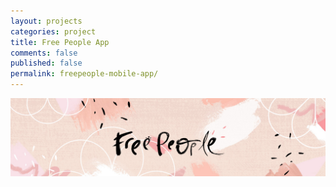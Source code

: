 ```yaml
---
layout: projects
categories: project
title: Free People App
comments: false
published: false
permalink: freepeople-mobile-app/
---
```

<div class="row clearfix">
	<div class="column full">
	</div>
</div>
<div class="row clearfix project-image">
	<div class="column full">
		<img class="drop-shadow" src="/img/proj/fpma/img-1.jpg" alt="">
	</div>
</div>
<!-- <div class="row clearfix project-image">
	<div class="column full">
		<p class="caption">Desktop Homepage</p>
		<img class="drop-shadow" src="/img/proj/fp-replat/img-1.jpg" alt="">
		<img class="drop-shadow" src="/img/proj/fp-replat/img-11.jpg" alt="">
		<p class="project-description"><strong>Goal</strong>: The homepage was taking up to 6-7 seconds to load on enterprise-level internet speeds, and homepages sometimes topped out at 24+MB, this would never work for users across the world on mobile devices.</p>
	<p class="project-description padding-bottom"><strong>Solve</strong>: We set a budget for the homepage and incorporated an optimization + minification process to the graphic design team's workflow. These changes gave us a huge performance gain, we were able to take homepages down to nearly a sub 1 second page load time along with reducing homepages down to roughly 1-3MB. This number is allowed to fluctuate to take care of any business needs.</p>
</div>
</div>
 -->
